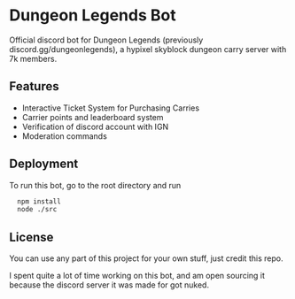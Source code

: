 
# Dungeon Legends Bot

Official discord bot for Dungeon Legends (previously discord.gg/dungeonlegends), a hypixel skyblock dungeon carry server with 7k members.


## Features

- Interactive Ticket System for Purchasing Carries
- Carrier points and leaderboard system
- Verification of discord account with IGN
- Moderation commands


## Deployment

To run this bot, go to the root directory and run

```bash
  npm install
  node ./src
```


## License

You can use any part of this project for your own stuff, just credit this repo.

I spent quite a lot of time working on this bot, and am open sourcing it because the discord server it was made for got nuked.